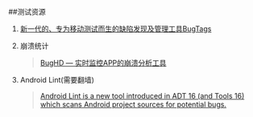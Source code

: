 ##测试资源

1. [新一代的、专为移动测试而生的缺陷发现及管理工具BugTags](https://bugtags.com/#rd)

2. 崩溃统计
	>[BugHD — 实时监控APP的崩溃分析工具](http://bughd.com/) 
3. Android Lint(需要翻墙)

	>[Android Lint is a new tool introduced in ADT 16 (and Tools 16) which scans Android project sources for potential bugs.](http://tools.android.com/tips/lint)
